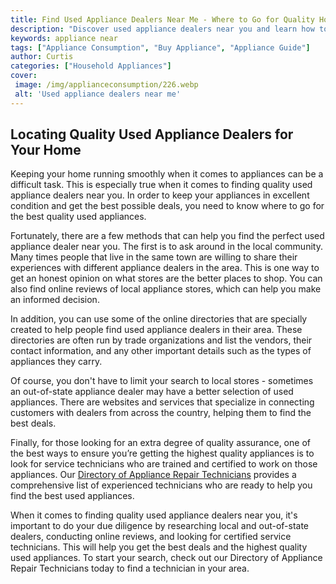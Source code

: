 ```yaml
---
title: Find Used Appliance Dealers Near Me - Where to Go for Quality Home Appliances
description: "Discover used appliance dealers near you and learn how to find the best quality home appliances for the best prices Read this blog post and learn where to go for your new appliances"
keywords: appliance near
tags: ["Appliance Consumption", "Buy Appliance", "Appliance Guide"]
author: Curtis
categories: ["Household Appliances"]
cover: 
 image: /img/applianceconsumption/226.webp
 alt: 'Used appliance dealers near me'
---
```

## Locating Quality Used Appliance Dealers for Your Home
Keeping your home running smoothly when it comes to appliances can be a difficult task. This is especially true when it comes to finding quality used appliance dealers near you. In order to keep your appliances in excellent condition and get the best possible deals, you need to know where to go for the best quality used appliances.

Fortunately, there are a few methods that can help you find the perfect used appliance dealer near you. The first is to ask around in the local community. Many times people that live in the same town are willing to share their experiences with different appliance dealers in the area. This is one way to get an honest opinion on what stores are the better places to shop. You can also find online reviews of local appliance stores, which can help you make an informed decision.

In addition, you can use some of the online directories that are specially created to help people find used appliance dealers in their area. These directories are often run by trade organizations and list the vendors, their contact information, and any other important details such as the types of appliances they carry.

Of course, you don't have to limit your search to local stores - sometimes an out-of-state appliance dealer may have a better selection of used appliances. There are websites and services that specialize in connecting customers with dealers from across the country, helping them to find the best deals.

Finally, for those looking for an extra degree of quality assurance, one of the best ways to ensure you’re getting the highest quality appliances is to look for service technicians who are trained and certified to work on those appliances. Our [Directory of Appliance Repair Technicians](./pages/appliance-repair-technicians) provides a comprehensive list of experienced technicians who are ready to help you find the best used appliances.

When it comes to finding quality used appliance dealers near you, it's important to do your due diligence by researching local and out-of-state dealers, conducting online reviews, and looking for certified service technicians. This will help you get the best deals and the highest quality used appliances. To start your search, check out our Directory of Appliance Repair Technicians today to find a technician in your area.
